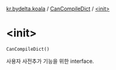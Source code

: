 [kr.bydelta.koala](../index.md) / [CanCompileDict](index.md) / [&lt;init&gt;](./-init-.md)

# &lt;init&gt;

`CanCompileDict()`

사용자 사전추가 기능을 위한 interface.

